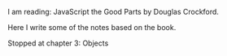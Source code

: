 
I am reading: JavaScript the Good Parts by Douglas Crockford.

Here I write some of the notes based on the book.


Stopped at chapter 3: Objects

